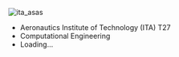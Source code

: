 ![ita_asas](https://github.com/JosalbertoTizon/JosalbertoTizon/assets/129426842/9d623ac2-17bc-4bf9-8765-02e14a430c17)

- Aeronautics Institute of Technology (ITA) T27
- Computational Engineering
- Loading...


<!---
JosalbertoTizon/JosalbertoTizon is a ✨ special ✨ repository because its `README.md` (this file) appears on your GitHub profile.
You can click the Preview link to take a look at your changes.
--->
